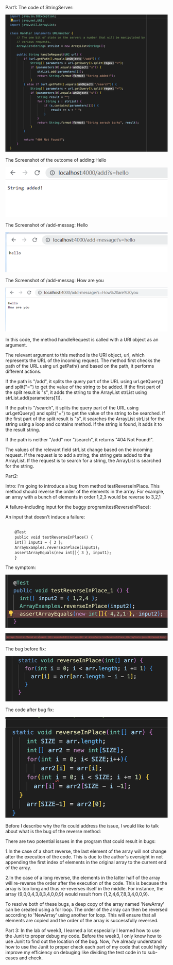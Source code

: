 Part1:
The code of StringServer:

![ing](10.png)

The Screenshot of the outcome of adding:Hello

![ing](7.png)

The Screenshot of /add-messag: Hello

![ing](8.png)

The Screenshot of /add-messag: How are you

![ing](9.png)

In this code, the method handleRequest is called with a URI object as an argument.

The relevant argument to this method is the URI object, url, which represents the URL of the incoming request. The method first checks the path of the URL using url.getPath() and based on the path, it performs different actions.

If the path is "/add", it splits the query part of the URL using url.getQuery() and split("=") to get the value of the string to be added. If the first part of the split result is "s", it adds the string to the ArrayList strList using strList.add(parameters[1]).

If the path is "/search", it splits the query part of the URL using url.getQuery() and split("=") to get the value of the string to be searched. If the first part of the split result is "s", it searches the ArrayList strList for the string using a loop and contains method. If the string is found, it adds it to the result string.

If the path is neither "/add" nor "/search", it returns "404 Not Found!".

The values of the relevant field strList change based on the incoming request. If the request is to add a string, the string gets added to the ArrayList. If the request is to search for a string, the ArrayList is searched for the string.

Part2:

Intro: I'm going to introduce a bug from method testReverseInPlace. This method
should reverse the order of the elements in the array. For example, an array with a bunch of elements in 
order 1,2,3 would be reverse to 3,2,1

A failure-including input for the buggy program(testReverseInPlace):

  

An input that doesn't induce a failure:

<pre><code>
	@Test 
	public void testReverseInPlace() {
    int[] input1 = { 3 };
    ArrayExamples.reverseInPlace(input1);
    assertArrayEquals(new int[]{ 3 }, input1);
	}</code></pre>

The symptom:

![ing](3.png)

![ing](4.png)

The bug before fix:

![ing](5.png)

The code after bug fix:

![ing](6.png)

Before I describe why the fix could address the issue,
I would like to talk about what is the bug of the reverse method:

There are two potential issues in the program that could result in bugs:

1.In the case of a short reverse, the last element of the array will not change after the execution of the code. This is due to the author's oversight in not appending the first index of elements in the original array to the current end of the array.

2.In the case of a long reverse, the elements in the latter half of the array will re-reverse the order after the execution of the code. This is because the array is too long and thus re-reverses itself in the middle. For instance, the array {9,0,0,4,3,8,3,4,0,0,9} would result from {1,2,4,6,7,8,3,4,0,0,9}.

To resolve both of these bugs, a deep copy of the array named 'NewArray' can be created using a for loop. The order of the array can then be reversed according to 'NewArray' using another for loop. This will ensure that all elements are copied and the order of the array is successfully reversed.

Part 3:
In the lab of week3, I learned a lot especially I learned how to use the Junit to proper debug my code.
Before the week3, I only know how to use Junit to find out the location of the bug. Now, I've already understand how to use the Junit to proper check each
part of my code that could highly improve my efficiency on debuging like dividing the test code in to sub-cases and check.
